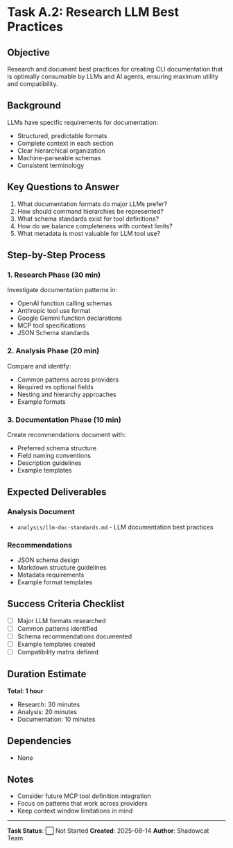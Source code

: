 # Task A.2: Research LLM Best Practices

## Objective

Research and document best practices for creating CLI documentation that is optimally consumable by LLMs and AI agents, ensuring maximum utility and compatibility.

## Background

LLMs have specific requirements for documentation:
- Structured, predictable formats
- Complete context in each section
- Clear hierarchical organization
- Machine-parseable schemas
- Consistent terminology

## Key Questions to Answer

1. What documentation formats do major LLMs prefer?
2. How should command hierarchies be represented?
3. What schema standards exist for tool definitions?
4. How do we balance completeness with context limits?
5. What metadata is most valuable for LLM tool use?

## Step-by-Step Process

### 1. Research Phase (30 min)

Investigate documentation patterns in:
- OpenAI function calling schemas
- Anthropic tool use format
- Google Gemini function declarations
- MCP tool specifications
- JSON Schema standards

### 2. Analysis Phase (20 min)

Compare and identify:
- Common patterns across providers
- Required vs optional fields
- Nesting and hierarchy approaches
- Example formats

### 3. Documentation Phase (10 min)

Create recommendations document with:
- Preferred schema structure
- Field naming conventions
- Description guidelines
- Example templates

## Expected Deliverables

### Analysis Document
- `analysis/llm-doc-standards.md` - LLM documentation best practices

### Recommendations
- JSON schema design
- Markdown structure guidelines
- Metadata requirements
- Example format templates

## Success Criteria Checklist

- [ ] Major LLM formats researched
- [ ] Common patterns identified
- [ ] Schema recommendations documented
- [ ] Example templates created
- [ ] Compatibility matrix defined

## Duration Estimate

**Total: 1 hour**
- Research: 30 minutes
- Analysis: 20 minutes
- Documentation: 10 minutes

## Dependencies

- None

## Notes

- Consider future MCP tool definition integration
- Focus on patterns that work across providers
- Keep context window limitations in mind

---

**Task Status**: ⬜ Not Started
**Created**: 2025-08-14
**Author**: Shadowcat Team